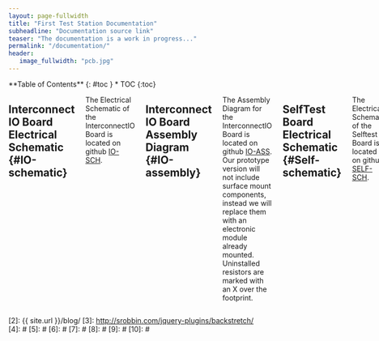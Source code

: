 ```yaml
---
layout: page-fullwidth
title: "First Test Station Documentation"
subheadline: "Documentation source link"
teaser: "The documentation is a work in progress..."
permalink: "/documentation/"
header:
   image_fullwidth: "pcb.jpg"
---
```

<div class="row">
<div class="medium-4 medium-push-8 columns" markdown="1">
<div class="panel radius" markdown="1">
**Table of Contents**
{: #toc }
*  TOC
{:toc}
</div>
</div><!-- /.medium-4.columns -->



<div class="medium-8 medium-pull-4 columns" markdown="1">


## Interconnect IO Board Electrical Schematic   {#IO-schematic}

The Electrical Schematic of the InterconnectIO Board is located on github [IO-SCH](https://github.com/dlock8/InterconnectIO_Board/blob/main/InterconnectIO_bd/DOC/Interconnect_schematic.pdf).

## Interconnect IO Board Assembly Diagram   {#IO-assembly}

The Assembly Diagram for the InterconnectIO Board is located on github [IO-ASS](https://github.com/dlock8/InterconnectIO_Board/blob/main/InterconnectIO_bd/DOC/Interconnect_assembly.pdf). Our prototype version will not include surface mount components, instead we will replace them with an electronic module already mounted. Uninstalled resistors are marked with an X over the footprint.

## SelfTest Board Electrical Schematic   {#Self-schematic}

The Electrical Schematic of the Selftest Board is located on github [SELF-SCH](https://github.com/dlock8/Selftest_Board/blob/main/selftest_bd/DOC/selftest_schematic.pdf).

## Selftest IO Board Assembly Diagram   {#Self-assembly}

The Assembly Diagram for the Selftest Board is located on github [SELF-ASS](https://github.com/dlock8/Selftest_Board/blob/main/selftest_bd/DOC/selftest_assembly.pdf).



</div><!-- /.medium-8.columns -->
</div><!-- /.row -->

 [1]: http://kramdown.gettalong.org/converter/html.html#toc
 [2]: {{ site.url }}/blog/
 [3]: http://srobbin.com/jquery-plugins/backstretch/
 [4]: #
 [5]: #
 [6]: #
 [7]: #
 [8]: #
 [9]: #
 [10]: #
